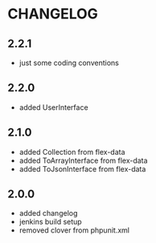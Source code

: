 # CHANGELOG

## 2.2.1

- just some coding conventions

## 2.2.0

- added UserInterface

## 2.1.0

- added Collection from flex-data
- added ToArrayInterface from flex-data
- added ToJsonInterface from flex-data

## 2.0.0

- added changelog
- jenkins build setup
- removed clover from phpunit.xml